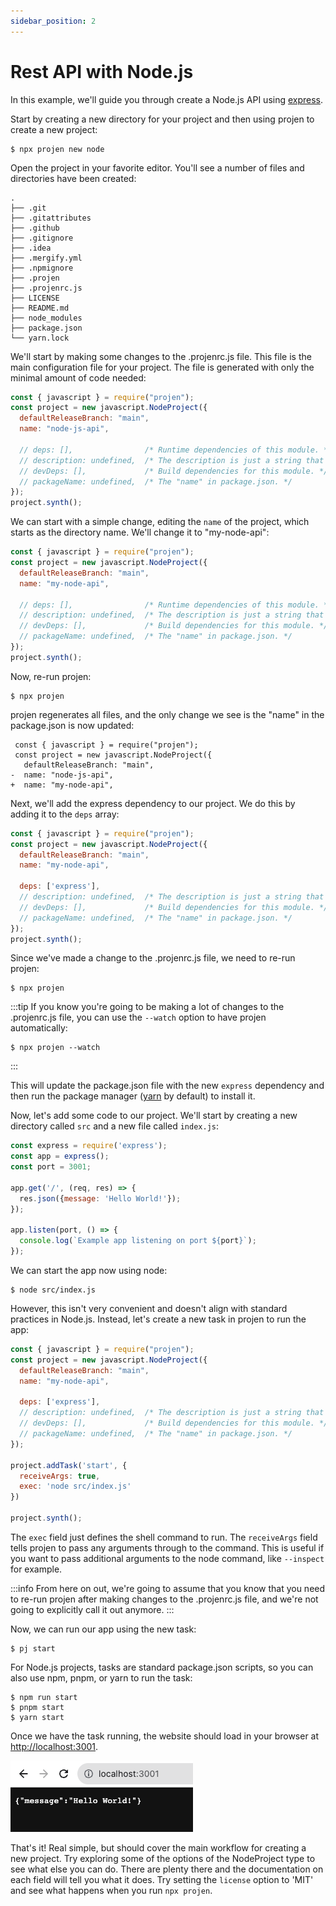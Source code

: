 ```yaml
---
sidebar_position: 2
---
```


# Rest API with Node.js

In this example, we'll guide you through create a Node.js API using [express](https://expressjs.com/).

Start by creating a new directory for your project and then using projen to create a new project:

```shell
$ npx projen new node
```

Open the project in your favorite editor. You'll see a number of files and directories have been created:

```text
.
├── .git
├── .gitattributes
├── .github
├── .gitignore
├── .idea
├── .mergify.yml
├── .npmignore
├── .projen
├── .projenrc.js
├── LICENSE
├── README.md
├── node_modules
├── package.json
└── yarn.lock
```

We'll start by making some changes to the .projenrc.js file. This file is the main configuration file for your project.
The file is generated with only the minimal amount of code needed:

```javascript
const { javascript } = require("projen");
const project = new javascript.NodeProject({
  defaultReleaseBranch: "main",
  name: "node-js-api",

  // deps: [],                /* Runtime dependencies of this module. */
  // description: undefined,  /* The description is just a string that helps people understand the purpose of the package. */
  // devDeps: [],             /* Build dependencies for this module. */
  // packageName: undefined,  /* The "name" in package.json. */
});
project.synth();
```

We can start with a simple change, editing the `name` of the project, which starts as the directory name. 
We'll change it to "my-node-api":

```javascript
const { javascript } = require("projen");
const project = new javascript.NodeProject({
  defaultReleaseBranch: "main",
  name: "my-node-api",

  // deps: [],                /* Runtime dependencies of this module. */
  // description: undefined,  /* The description is just a string that helps people understand the purpose of the package. */
  // devDeps: [],             /* Build dependencies for this module. */
  // packageName: undefined,  /* The "name" in package.json. */
});
project.synth();
```

Now, re-run projen:

```shell
$ npx projen
```

projen regenerates all files, and the only change we see is the "name" in the package.json is now updated:

```text
 const { javascript } = require("projen");
 const project = new javascript.NodeProject({
   defaultReleaseBranch: "main",
-  name: "node-js-api",
+  name: "my-node-api",

```

Next, we'll add the express dependency to our project. We do this by adding it to the `deps` array:

```javascript
const { javascript } = require("projen");
const project = new javascript.NodeProject({
  defaultReleaseBranch: "main",
  name: "my-node-api",

  deps: ['express'],
  // description: undefined,  /* The description is just a string that helps people understand the purpose of the package. */
  // devDeps: [],             /* Build dependencies for this module. */
  // packageName: undefined,  /* The "name" in package.json. */
});
project.synth();
```

Since we've made a change to the .projenrc.js file, we need to re-run projen:

```shell
$ npx projen
```

:::tip
If you know you're going to be making a lot of changes to the .projenrc.js file, you can use the `--watch` option to have projen automatically:

```shell
$ npx projen --watch
```
:::

This will update the package.json file with the new `express` dependency and then run the package manager ([yarn](https://yarnpkg.com/) by default)
to install it.

Now, let's add some code to our project. We'll start by creating a new directory called `src` and a new file called `index.js`:

```javascript
const express = require('express');
const app = express();
const port = 3001;

app.get('/', (req, res) => {
  res.json({message: 'Hello World!'});
});

app.listen(port, () => {
  console.log(`Example app listening on port ${port}`);
});
```

We can start the app now using node:

```shell
$ node src/index.js
```

However, this isn't very convenient and doesn't align with standard practices in Node.js. 
Instead, let's create a new task in projen to run the app:

```javascript
const { javascript } = require("projen");
const project = new javascript.NodeProject({
  defaultReleaseBranch: "main",
  name: "my-node-api",

  deps: ['express'],
  // description: undefined,  /* The description is just a string that helps people understand the purpose of the package. */
  // devDeps: [],             /* Build dependencies for this module. */
  // packageName: undefined,  /* The "name" in package.json. */
});

project.addTask('start', {
  receiveArgs: true,
  exec: 'node src/index.js'
})

project.synth();
```

The `exec` field just defines the shell command to run. The `receiveArgs` field tells projen to pass any arguments through
to the command. This is useful if you want to pass additional arguments to the node command, like `--inspect` for example.


:::info
From here on out, we're going to assume that you know that you need to re-run projen after making changes to the .projenrc.js file, and we're not going to explicitly call it out anymore.
:::

Now, we can run our app using the new task:

```shell
$ pj start
```

For Node.js projects, tasks are standard package.json scripts, so you can also use npm, pnpm, or yarn to run the task:

```shell
$ npm run start
$ pnpm start
$ yarn start
```

Once we have the task running, the website should load in your browser at [http://localhost:3001](http://localhost:3001).

![simple Node.js api](simple-node-api.png)

That's it! Real simple, but should cover the main workflow for creating a new project. 
Try exploring some of the options of the NodeProject type to see what else you can do.
There are plenty there and the documentation on each field will tell you what it does. 
Try setting the `license` option to 'MIT' and see what happens when you run `npx projen`.
